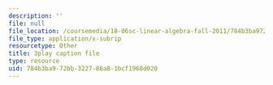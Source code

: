 ```yaml
---
description: ''
file: null
file_location: /coursemedia/18-06sc-linear-algebra-fall-2011/784b3ba972bb322786a81bcf1968d020_OsHY7ycgbaE.srt
file_type: application/x-subrip
resourcetype: Other
title: 3play caption file
type: resource
uid: 784b3ba9-72bb-3227-86a8-1bcf1968d020
---
```

